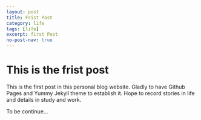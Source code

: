 ```yaml
---
layout: post
title: Frist Post
category: life
tags: [life]
excerpt: first Post
no-post-nav: true
---
```


# This is the frist post

This is the first post in this personal blog website. 
Gladly to have Github Pages and Yummy Jekyll theme to establish it.
Hope to record stories in life and details in study and work.

To be continue...


